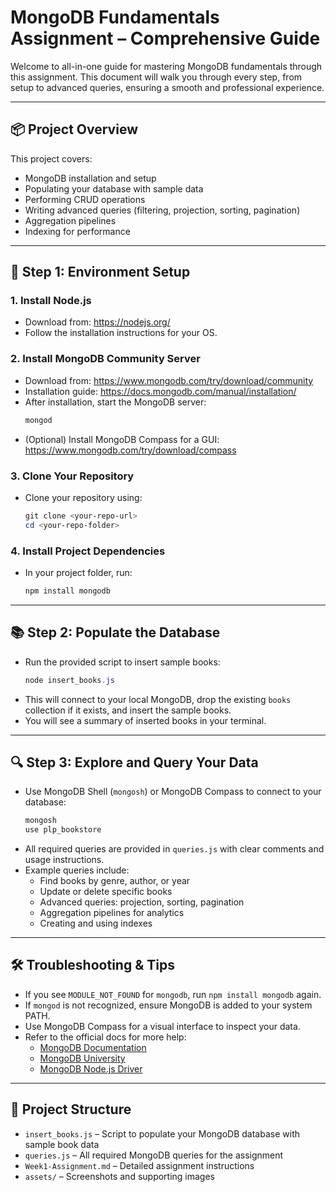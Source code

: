 # MongoDB Fundamentals Assignment – Comprehensive Guide

Welcome to all-in-one guide for mastering MongoDB fundamentals through this assignment. This document will walk you through every step, from setup to advanced queries, ensuring a smooth and professional experience.

---

## 📦 Project Overview
This project covers:
- MongoDB installation and setup
- Populating your database with sample data
- Performing CRUD operations
- Writing advanced queries (filtering, projection, sorting, pagination)
- Aggregation pipelines
- Indexing for performance

---

## 🚀 Step 1: Environment Setup

### 1. Install Node.js
- Download from: https://nodejs.org/
- Follow the installation instructions for your OS.

### 2. Install MongoDB Community Server
- Download from: https://www.mongodb.com/try/download/community
- Installation guide: https://docs.mongodb.com/manual/installation/
- After installation, start the MongoDB server:
  ```powershell
  mongod
  ```
- (Optional) Install MongoDB Compass for a GUI: https://www.mongodb.com/try/download/compass

### 3. Clone Your Repository
- Clone your repository using:
  ```powershell
  git clone <your-repo-url>
  cd <your-repo-folder>
  ```

### 4. Install Project Dependencies
- In your project folder, run:
  ```powershell
  npm install mongodb
  ```

---

## 📚 Step 2: Populate the Database

- Run the provided script to insert sample books:
  ```powershell
  node insert_books.js
  ```
- This will connect to your local MongoDB, drop the existing `books` collection if it exists, and insert the sample books.
- You will see a summary of inserted books in your terminal.

---

## 🔍 Step 3: Explore and Query Your Data

- Use MongoDB Shell (`mongosh`) or MongoDB Compass to connect to your database:
  ```powershell
  mongosh
  use plp_bookstore
  ```
- All required queries are provided in `queries.js` with clear comments and usage instructions.
- Example queries include:
  - Find books by genre, author, or year
  - Update or delete specific books
  - Advanced queries: projection, sorting, pagination
  - Aggregation pipelines for analytics
  - Creating and using indexes

---

## 🛠️ Troubleshooting & Tips
- If you see `MODULE_NOT_FOUND` for `mongodb`, run `npm install mongodb` again.
- If `mongod` is not recognized, ensure MongoDB is added to your system PATH.
- Use MongoDB Compass for a visual interface to inspect your data.
- Refer to the official docs for more help:
  - [MongoDB Documentation](https://docs.mongodb.com/)
  - [MongoDB University](https://university.mongodb.com/)
  - [MongoDB Node.js Driver](https://mongodb.github.io/node-mongodb-native/)

---

## 📂 Project Structure
- `insert_books.js` – Script to populate your MongoDB database with sample book data
- `queries.js` – All required MongoDB queries for the assignment
- `Week1-Assignment.md` – Detailed assignment instructions
- `assets/` – Screenshots and supporting images
